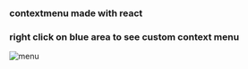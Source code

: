 ### contextmenu made with react
### right click on blue area to see custom context menu
![menu](./../public/ss.png) 